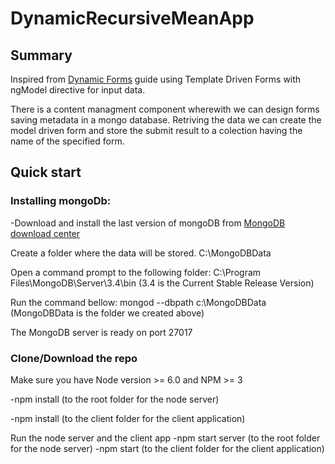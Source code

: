 # DynamicRecursiveMeanApp 
## Summary
Inspired from [Dynamic Forms](https://angular.io/guide/dynamic-form) guide using Template Driven Forms with ngModel directive for input data.

There is a content managment component wherewith we can design forms saving metadata in a mongo database.
Retriving the data we can create the model driven form and store the submit result to a colection having the name of the specified form.

## Quick start
### Installing mongoDb:
-Download and install the last version of mongoDB from [MongoDB download center](https://www.mongodb.com/download-center#production)

Create a folder where the data will be stored.
C:\MongoDBData

Open a command prompt to the following folder:
C:\Program Files\MongoDB\Server\3.4\bin (3.4 is the Current Stable Release Version)

Run the command bellow:
mongod --dbpath c:\MongoDBData (MongoDBData is the folder we created above)

The MongoDB server is ready on port 27017

### Clone/Download the repo
Make sure you have Node version >= 6.0 and NPM >= 3

-npm install (to the root folder for the node server)

-npm install (to the client folder for the client application)

Run the node server and the client app
-npm start server (to the root folder for the node server)
-npm start (to the client folder for the client application)
